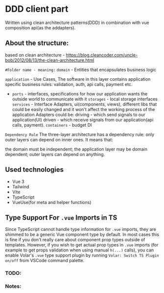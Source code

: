 # DDD client part

Written using clean architecture patterns(DDD) in combination with vue composition api(as the addapters).

## About the structure:

based on clean architecture - https://blog.cleancoder.com/uncle-bob/2012/08/13/the-clean-architecture.html

```#Folder name - meaning:```
`domain` - Entities that encapsulates business logic

`application` - Use Cases, The software in this layer contains application specific business rules: validation, auth, api calls, payment etc.

- `ports` - interfaces, specifications for how our application wants the outside world to communicate with it
      `storages` - local storage interfaces
`services` - Interface Adapters, ui(components, views), different libs that could be easily changed and it won't affect the working process of the application
Adapters could be:
driving - which send signals to our application(UI)
driven - which receive signals from our application(api calls, payment).
       `containers` - budget DI 

```Dependency Rule```
The three-layer architecture has a dependency rule: only outer layers can depend on inner ones. It means that:

the domain must be independent;
the application layer may be domain dependent;
outer layers can depend on anything.

## Used technologies
- Vue 3
- Tailwind
- Vite
- TypeScript
- VueUse(for meta and helper functions)

## Type Support For `.vue` Imports in TS

Since TypeScript cannot handle type information for `.vue` imports, they are shimmed to be a generic Vue component type by default. In most cases this is fine if you don't really care about component prop types outside of templates. However, if you wish to get actual prop types in `.vue` imports (for example to get props validation when using manual `h(...)` calls), you can enable Volar's `.vue` type support plugin by running `Volar: Switch TS Plugin on/off` from VSCode command palette.

### TODO:

### Notes: